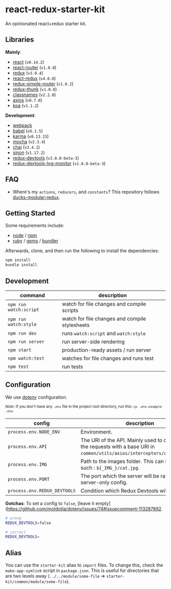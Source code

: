 # react-redux-starter-kit
An opinionated react+redux starter kit.

## Libraries
**Mainly**:
- [react](http://facebook.github.io/react) (`v0.14.2`)
- [react-router](http://rackt.github.io/react-router) (`v1.0.0`)
- [redux](http://rackt.github.io/redux) (`v3.0.4`)
- [react-redux](http://github.com/gaearon/react-redux) (`v4.0.0`)
- [redux-simple-router](http://rackt.github.io/redux) (`v1.0.2`)
- [redux-thunk](http://github.com/gaearon/redux-thunk) (`v1.0.0`)
- [classnames](http://github.com/JedWatson/classnames) (`v2.2.0`)
- [axios](https://github.com/mzabriskie/axios) (`v0.7.0`)
- [koa](http://koajs.com) (`v1.1.2`)

**Development**:
- [webpack](http://webpack.github.io)
- [babel](http://babeljs.io) (`v6.1.5`)
- [karma](http://karma-runner.github.io/) (`v0.13.15`)
- [mocha](http://mochajs.org) (`v2.3.4`)
- [chai](http://chaijs.com) (`v3.4.1`)
- [sinon](sinonjs.org) (`v1.17.2`)
- [redux-devtools](https://github.com/gaearon/redux-devtools/) (`v3.0.0-beta-3`)
- [redux-devtools-log-monitor](https://github.com/gaearon/redux-devtools/) (`v1.0.0-beta-3`)

## FAQ
- Where's my `actions`, `reducers`, and `constants`? This repository follows [ducks-modular-redux](https://github.com/erikras/ducks-modular-redux).

## Getting Started
Some requirements include:
- [node](nodejs.org) / [npm](npmjs.com)
- [ruby](ruby-lang.org) / [gems](rubygems.org) / [bundler](bundler.io)

Afterwards, clone, and then run the following to install the dependencies:
```bash
npm install
bundle install
```

## Development
|command|description|
|----|----|
|`npm run watch:script`|watch for file changes and compile scripts|
|`npm run watch:style`|watch for file changes and compile stylesheets|
|`npm run dev`|runs `watch:script` and `watch:style`|
|`npm run server`|run server-side rendering|
|`npm start`|production-ready assets / run server|
|`npm watch:test`|watches for file changes and runs test|
|`npm test`|run tests|

## Configuration
We use [dotenv](https://www.npmjs.com/package/dotenv-style) configuration.

<sub>*Note*: If you don't have any `.env` file in the project root directory, run this: `cp .env.example .env`.</sub>

|config|description|
|----|----|
|`process.env.NODE_ENV`|Environment.|
|`process.env.API`|The URI of the API. Mainly used to concatenate the requests with a base URI in `common/utils/axios/interceptors/concatBaseUrl`.|
|`process.env.IMG`|Path to the images folder. This can be used as such : ````${_IMG_}/cat.jpg````.|
|`process.env.PORT`|The port which the server will be ran. This is a server-only config.|
|`process.env.REDUX_DEVTOOLS`|Condition which Redux Devtools will be enabled.|

**Gotchas**: To set a config to `false`, [leave it empty](https://github.com/motdotla/dotenv/issues/74#issuecomment-113287892.
```bash
# wrong
REDUX_DEVTOOLS=false

# correct
REDUX_DEVTOOLS=
```

## Alias
You can use the `starter-kit` alias to `import` files. To change this, check the `make-app-symlink` script in `package.json`. This is useful for directories that are two levels away (`../../module/some-file` => `starter-kit/common/module/some-file`).
